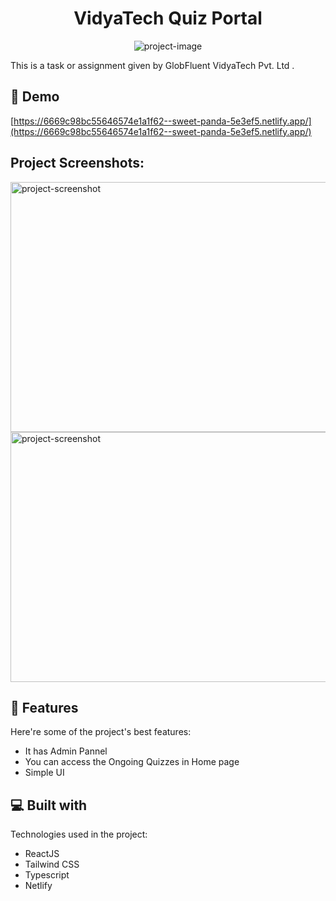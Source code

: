 <h1 align="center" id="title">VidyaTech Quiz Portal</h1>

<p align="center"><img src="https://socialify.git.ci/LuseBiswas/VidyaTech-Assingmen/image?language=1&amp;owner=1&amp;name=1&amp;stargazers=1&amp;theme=Light" alt="project-image"></p>

<p id="description">This is a task or assignment given by GlobFluent VidyaTech Pvt. Ltd .</p>

<h2>🚀 Demo</h2>

[https://6669c98bc55646574e1a1f62--sweet-panda-5e3ef5.netlify.app/](https://6669c98bc55646574e1a1f62--sweet-panda-5e3ef5.netlify.app/)

<h2>Project Screenshots:</h2>

<img src="https://i.postimg.cc/0j5nNt6M/1.png" alt="project-screenshot" width="1000" height="400/">

<img src="https://i.postimg.cc/QCs8K7sW-/2.png" alt="project-screenshot" width="1000" height="400/">

  
  
<h2>🧐 Features</h2>

Here're some of the project's best features:

*   It has Admin Pannel
*   You can access the Ongoing Quizzes in Home page
*   Simple UI

  
  
<h2>💻 Built with</h2>

Technologies used in the project:

*   ReactJS
*   Tailwind CSS
*   Typescript
*   Netlify
